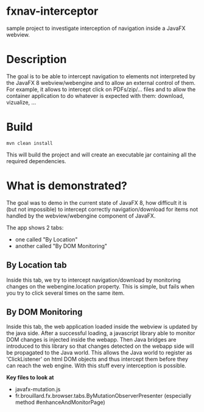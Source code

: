 fxnav-interceptor
=================

sample project to investigate interception of navigation inside a JavaFX webview.

# Description

The goal is to be able to intercept navigation to elements not interpreted by the JavaFX 8 webview/webengine and to allow an external control of them.
For example, it allows to intercept click on PDFs/zip/... files and to allow the container application to do whatever is expected with them: download, vizualize, ...

# Build

    mvn clean install
    
This will build the project and will create an executable jar containing all the required dependencies.  

# What is demonstrated?

The goal was to demo in the current state of JavaFX 8, how difficult it is (but not impossible) to intercept correctly navigation/download for items not handled by the webview/webengine component of JavaFX.  

The app shows 2 tabs:

- one called "By Location" 
- another called "By DOM Monitoring"

## By Location tab

Inside this tab, we try to intercept navigation/download by monitoring changes on the webengine.location property.
This is simple, but fails when you try to click several times on the same item.  

## By DOM Monitoring

Inside this tab, the web application loaded inside the webview is updated by the java side.
After a successful loading, a javascript library able to monitor DOM changes is injected inside the webapp.
Then Java bridges are introduced to this library so that changes detected on the webapp side will be propagated to the Java world.
This allows the Java world to register as 'ClickListener' on html DOM objects and thus intercept them before they can reach the web engine.
With this stuff every interception is possible.

__Key files to look at__
- javafx-mutation.js
- fr.brouillard.fx.browser.tabs.ByMutationObserverPresenter (especially method #enhanceAndMonitorPage)
